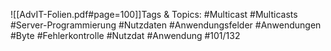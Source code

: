 
![[AdvIT-Folien.pdf#page=100]]Tags & Topics:
   #Multicast
   #Multicasts
   #Server-Programmierung
   #Nutzdaten
   #Anwendungsfelder
   #Anwendungen
   #Byte
   #Fehlerkontrolle
   #Nutzdat
   #Anwendung
   #101/132